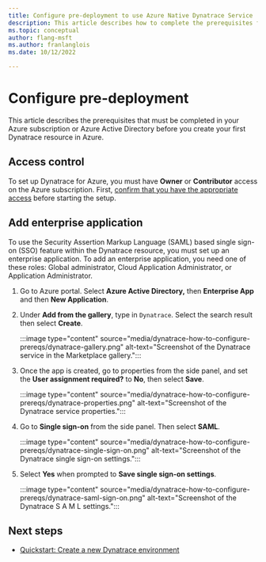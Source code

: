 ```yaml
---
title: Configure pre-deployment to use Azure Native Dynatrace Service
description: This article describes how to complete the prerequisites for Dynatrace on the Azure portal. 
ms.topic: conceptual
author: flang-msft
ms.author: franlanglois
ms.date: 10/12/2022

---
```


# Configure pre-deployment

This article describes the prerequisites that must be completed in your Azure subscription or Azure Active Directory before you create your first Dynatrace resource in Azure.

## Access control

To set up Dynatrace for Azure, you must have **Owner** or **Contributor** access on the Azure subscription. First, [confirm that you have the appropriate access](../../role-based-access-control/check-access.md) before starting the setup.

## Add enterprise application

To use the Security Assertion Markup Language (SAML) based single sign-on (SSO) feature within the Dynatrace resource, you must set up an enterprise application. To add an enterprise application, you need one of these roles: Global administrator, Cloud Application Administrator, or Application Administrator.

1. Go to Azure portal. Select **Azure Active Directory,** then **Enterprise App** and then **New Application**.

1. Under **Add from the gallery**, type in `Dynatrace`. Select the search result then select **Create**.

    :::image type="content" source="media/dynatrace-how-to-configure-prereqs/dynatrace-gallery.png" alt-text="Screenshot of the Dynatrace service in the Marketplace gallery.":::

1. Once the app is created, go to properties from the side panel, and set the **User assignment required?** to **No**, then select **Save**.

    :::image type="content" source="media/dynatrace-how-to-configure-prereqs/dynatrace-properties.png" alt-text="Screenshot of the Dynatrace service properties.":::

1. Go to **Single sign-on** from the side panel. Then select **SAML**.

    :::image type="content" source="media/dynatrace-how-to-configure-prereqs/dynatrace-single-sign-on.png" alt-text="Screenshot of the Dynatrace single sign-on settings.":::

1. Select **Yes** when prompted to **Save single sign-on settings**.

   :::image type="content" source="media/dynatrace-how-to-configure-prereqs/dynatrace-saml-sign-on.png" alt-text="Screenshot of the Dynatrace S A M L settings.":::

## Next steps

- [Quickstart: Create a new Dynatrace environment](dynatrace-create.md)
